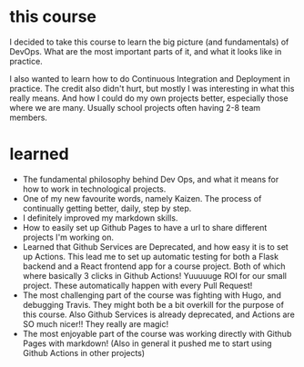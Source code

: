 # this course
I decided to take this course to learn the big picture (and fundamentals) of DevOps. 
What are the most important parts of it, and what it looks like in practice.

I also wanted to learn how to do Continuous Integration and Deployment in practice.
The credit also didn't hurt, but mostly I was interesting in what this really means.
And how I could do my own projects better, especially those where we are many. 
Usually school projects often having 2-8 team members.

# learned
* The fundamental philosophy behind Dev Ops, and what it means for how to work in technological projects.
* One of my new favourite words, namely Kaizen. The process of continually getting better, daily, step by step.
* I definitely improved my markdown skills.
* How to easily set up Github Pages to have a url to share different projects I'm working on.
* Learned that Github Services are Deprecated, and how easy it is to set up Actions. This lead me to set up automatic testing for both a Flask backend and a React frontend app for a course project.
Both of which where basically 3 clicks in Github Actions! Yuuuuuge ROI for our small project.
These automatically happen with every Pull Request! 
* The most challenging part of the course was fighting with Hugo, and debugging Travis. They might both be a bit overkill for the purpose of this course. Also Github Services is already deprecated, and Actions are SO much nicer!! They really are magic!
* The most enjoyable part of the course was working directly with Github Pages with markdown! (Also in general it pushed me to start using Github Actions in other projects)
